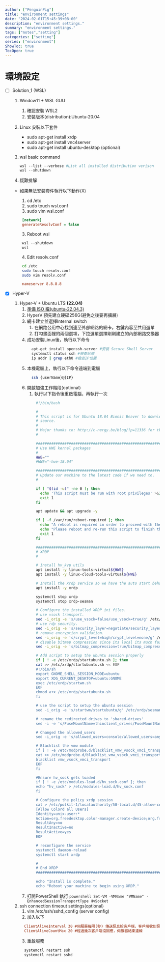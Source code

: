 ```yaml
---
author: ["PenguinPig"]
title: "environment settings"
date: "2024-02-01T15:45:39+08:00"
description: "environment settings."
summary: "environment settings."
tags: ["notes","setting"]
categories: ["setting"]
series: ["environment"]
ShowToc: true
TocOpen: true
---
```


# 環境設定

- [ ] Solution_1 (WSL)

  1. Window11 + WSL GUU
     1. 確認安裝 WSL2
     2. 安裝版本(distribution):Ubuntu-20.04
  2. Linux 安裝以下套件
      - sudo apt-get install xrdp
      - sudo apt-get install vnc4server
      - sudo apt-get install ubuntu-desktop (optional)

  3. wsl basic command
        ```powershell
        wsl --list --verbose #List all installed distribution verison
        wsl --shutdown       
        ```

  4. 疑難排解

  - 如果無法安裝套件執行以下動作(X)
    1. cd /etc
    1. sudo touch wsl.conf
    2. sudo vim wsl.conf

    ```ini
     [network]
     generateResolvConf = false
    ```

    3. Reboot wsl

    ```powershell
     wsl --shutdown
     wsl
    ```

    4. Edit resolv.conf

    ```sh
     cd /etc
     sudo touch resolv.conf
     sudo vim resolv.conf
    ```

    ```ini
     nameserver 8.8.8.8
    ```

- [X] Hyper-V 

    1. Hyper-V + Ubuntu LTS **(22.04)**
       1. [準備 ISO 檔(ubuntu-22.04.3)](https://ubuntu.com/download/desktop)
       2. HyperV 預先建立硬碟256G(避免之後要再擴展)
       3. 網卡建立並選擇Internal switch
          1. 在網路公用中心找到連至外部網路的網卡，右鍵內容至共用選單
          2. 打勾畫面裡的兩個選項，下拉選單選擇剛剛建立的內部網路交換器
       4. 成功安裝Linux後，執行以下命令
          ```sh
            apt-get install openssh-server #安裝 Secure Shell Server
            systemctl status ssh #檢查狀態
            ip addr | grep eth0 #檢查IP位置
          ```
        5. 本機電腦上，執行以下命令遠端到電腦
            ```sh
              ssh {userName}@{IP}
            ```
        6. 開啟加強工作階段(optional)
           1.  執行以下指令後重啟電腦，再執行一次
            ```sh
                #!/bin/bash

                #
                # This script is for Ubuntu 18.04 Bionic Beaver to download and install XRDP+XORGXRDP via
                # source.
                #
                # Major thanks to: http://c-nergy.be/blog/?p=11336 for the tips.
                #

                ###############################################################################
                # Use HWE kernel packages
                #
                HWE=""
                #HWE="-hwe-18.04"

                ###############################################################################
                # Update our machine to the latest code if we need to.
                #

                if [ "$(id -u)" -ne 0 ]; then
                  echo 'This script must be run with root privileges' >&2
                  exit 1
                fi

                apt update && apt upgrade -y

                if [ -f /var/run/reboot-required ]; then
                  echo "A reboot is required in order to proceed with the install." >&2
                  echo "Please reboot and re-run this script to finish the install." >&2
                  exit 1
                fi

                ###############################################################################
                # XRDP
                #

                # Install hv_kvp utils
                apt install -y linux-tools-virtual${HWE}
                apt install -y linux-cloud-tools-virtual${HWE}

                # Install the xrdp service so we have the auto start behavior
                apt install -y xrdp

                systemctl stop xrdp
                systemctl stop xrdp-sesman

                # Configure the installed XRDP ini files.
                # use vsock transport.
                sed -i_orig -e 's/use_vsock=false/use_vsock=true/g' /etc/xrdp/xrdp.ini
                # use rdp security.
                sed -i_orig -e 's/security_layer=negotiate/security_layer=rdp/g' /etc/xrdp/xrdp.ini
                # remove encryption validation.
                sed -i_orig -e 's/crypt_level=high/crypt_level=none/g' /etc/xrdp/xrdp.ini
                # disable bitmap compression since its local its much faster
                sed -i_orig -e 's/bitmap_compression=true/bitmap_compression=false/g' /etc/xrdp/xrdp.ini

                # Add script to setup the ubuntu session properly
                if [ ! -e /etc/xrdp/startubuntu.sh ]; then
                cat >> /etc/xrdp/startubuntu.sh << EOF
                #!/bin/sh
                export GNOME_SHELL_SESSION_MODE=ubuntu
                export XDG_CURRENT_DESKTOP=ubuntu:GNOME
                exec /etc/xrdp/startwm.sh
                EOF
                chmod a+x /etc/xrdp/startubuntu.sh
                fi

                # use the script to setup the ubuntu session
                sed -i_orig -e 's/startwm/startubuntu/g' /etc/xrdp/sesman.ini

                # rename the redirected drives to 'shared-drives'
                sed -i -e 's/FuseMountName=thinclient_drives/FuseMountName=shared-drives/g' /etc/xrdp/sesman.ini

                # Changed the allowed_users
                sed -i_orig -e 's/allowed_users=console/allowed_users=anybody/g' /etc/X11/Xwrapper.config

                # Blacklist the vmw module
                if [ ! -e /etc/modprobe.d/blacklist_vmw_vsock_vmci_transport.conf ]; then
                cat >> /etc/modprobe.d/blacklist_vmw_vsock_vmci_transport.conf <<EOF
                blacklist vmw_vsock_vmci_transport
                EOF
                fi

                #Ensure hv_sock gets loaded
                if [ ! -e /etc/modules-load.d/hv_sock.conf ]; then
                echo "hv_sock" > /etc/modules-load.d/hv_sock.conf
                fi

                # Configure the policy xrdp session
                cat > /etc/polkit-1/localauthority/50-local.d/45-allow-colord.pkla <<EOF
                [Allow Colord all Users]
                Identity=unix-user:*
                Action=org.freedesktop.color-manager.create-device;org.freedesktop.color-manager.create-profile;org.freedesktop.color-manager.delete-device;org.freedesktop.color-manager.delete-profile;org.freedesktop.color-manager.modify-device;org.freedesktop.color-manager.modify-profile
                ResultAny=no
                ResultInactive=no
                ResultActive=yes
                EOF

                # reconfigure the service
                systemctl daemon-reload
                systemctl start xrdp

                #
                # End XRDP
                ###############################################################################

                echo "Install is complete."
                echo "Reboot your machine to begin using XRDP."
            ```
          1. 打開PowerShell 執行
            ```powershell
                Set-VM -VMName "VMName" -EnhancedSessionTransportType HvSocket
            ```
     2. ssh connection timeout settings(optional)
        1. vim /etc/ssh/sshd_config (server config)
        2. 加入以下
          ```ini
            ClientAliveInterval 30 #伺服器每隔(秒) 傳送訊息給客戶端，客戶端收到訊息會回傳以維持連線。
            ClientAliveCountMax 20 #經過幾次客戶端沒回應，伺服器結束連線
          ``` 
        3. 重啟服務
          ```sh
            systemctl restart ssh
            systemctl restart sshd
          ``` 
   